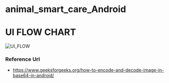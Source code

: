 # animal_smart_care_Android

# UI FLOW CHART

![UI_FLOW](https://user-images.githubusercontent.com/44799091/197707438-935408c3-a3ed-4e20-a78c-c6ca3d3acbdf.JPG)

### Reference Url
- https://www.geeksforgeeks.org/how-to-encode-and-decode-image-in-base64-in-android/

